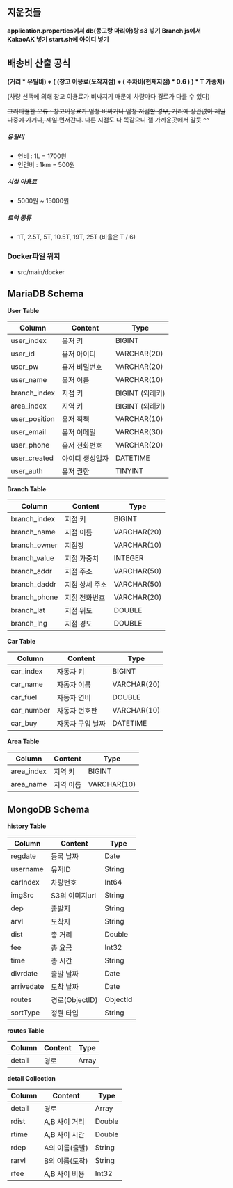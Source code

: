 ## 지운것들 

**application.properties에서 db(몽고랑 마리아)랑 s3 넣기**
**Branch js에서KakaoAK 넣기**
**start.sh에 아이디 넣기**

## 배송비 산출 공식

**(거리 * 유틸비) + ( (창고 이용료(도착지점) + ( 주차비(현재지점) * 0.6 ) ) * T 가중치)**

(차량 선택에 의해 창고 이용료가 비싸지기 때문에 차량마다 경로가 다를 수 있다)

~~크리티컬한 오류 : 창고이용료가 엄청 비싸거나 엄청 저렴할 경우, 거리에 상관없이 제일 나중에 가거나, 제일 먼저간다.~~
다른 지점도 다 똑같으니 젤 가까운곳에서 갈듯 ^^

##### 유틸비

- 연비 : 1L = 1700원
- 인건비 : 1km = 500원

##### 시설 이용료

- 5000원 ~ 15000원

##### 트럭 종류

- 1T, 2.5T, 5T, 10.5T, 19T, 25T (비율은 T / 6)

### Docker파일 위치

- src/main/docker

## MariaDB Schema

**User Table**

| Column        | Content         | Type            |
| ------------- | --------------- | --------------- |
| user_index    | 유저 키         | BIGINT          |
| user_id       | 유저 아이디     | VARCHAR(20)     |
| user_pw       | 유저 비밀번호   | VARCHAR(20)     |
| user_name     | 유저 이름       | VARCHAR(10)     |
| branch_index  | 지점 키         | BIGINT (외래키) |
| area_index    | 지역 키         | BIGINT (외래키) |
| user_position | 유저 직책       | VARCHAR(10)     |
| user_email    | 유저 이메일     | VARCHAR(30)     |
| user_phone    | 유저 전화번호   | VARCHAR(20)     |
| user_created  | 아이디 생성일자 | DATETIME        |
| user_auth     | 유저 권한       | TINYINT         |

**Branch Table**

| Column       | Content        | Type        |
| ------------ | -------------- | ----------- |
| branch_index | 지점 키        | BIGINT      |
| branch_name  | 지점 이름      | VARCHAR(20) |
| branch_owner | 지점장         | VARCHAR(10) |
| branch_value | 지점 가중치    | INTEGER     |
| branch_addr  | 지점 주소      | VARCHAR(50) |
| branch_daddr | 지점 상세 주소 | VARCHAR(50) |
| branch_phone | 지점 전화번호  | VARCHAR(20) |
| branch_lat   | 지점 위도      | DOUBLE      |
| branch_lng   | 지점 경도      | DOUBLE      |

**Car Table**

| Column     | Content          | Type        |
| ---------- | ---------------- | ----------- |
| car_index  | 자동차 키        | BIGINT      |
| car_name   | 자동차 이름      | VARCHAR(20) |
| car_fuel   | 자동차 연비      | DOUBLE      |
| car_number | 자동차 번호판    | VARCHAR(10) |
| car_buy    | 자동차 구입 날짜 | DATETIME    |

**Area Table**

| Column     | Content   | Type        |
| ---------- | --------- | ----------- |
| area_index | 지역 키   | BIGINT      |
| area_name  | 지역 이름 | VARCHAR(10) |



## MongoDB Schema



**history Table**

| Column     | Content   | Type        |
| ---------- | --------- | ----------- |
| regdate | 등록 날짜 | Date |
| username  | 유저ID | String |
| carIndex  | 차량번호 | Int64 |
| imgSrc  | S3의 이미지url | String |
| dep  | 출발지 | String |
| arvl  | 도착지 | String |
| dist  | 총 거리 | Double |
| fee  | 총 요금 | Int32 |
| time  | 총 시간 | String |
| dlvrdate  | 출발 날짜 | Date |
| arrivedate  | 도착 날짜 | Date |
| routes  | 경로(ObjectID) | ObjectId |
| sortType  | 정렬 타입 | String |



**routes Table**

| Column     | Content   | Type        |
| ---------- | --------- | ----------- |
| detail  | 경로 | Array |



**detail Collection**

| Column     | Content   | Type        |
| ---------- | --------- | ----------- |
| detail  | 경로 | Array |
| rdist  |A,B 사이 거리 | Double |
| rtime  |A,B 사이 시간 | Double |
| rdep  | A의 이름(출발) | String |
| rarvl  |B의 이름(도착) | String |
| rfee  | A,B 사이 비용 | Int32 |